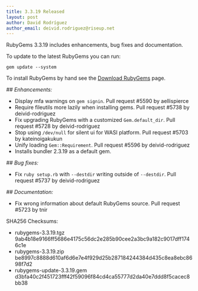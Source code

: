 ```yaml
---
title: 3.3.19 Released
layout: post
author: David Rodríguez
author_email: deivid.rodriguez@riseup.net
---
```


RubyGems 3.3.19 includes enhancements, bug fixes and documentation.

To update to the latest RubyGems you can run:

    gem update --system

To install RubyGems by hand see the [Download RubyGems][download] page.


_## Enhancements:_

* Display mfa warnings on `gem signin`. Pull request #5590 by aellispierce
* Require fileutils more lazily when installing gems. Pull request #5738
  by deivid-rodriguez
* Fix upgrading RubyGems with a customized `Gem.default_dir`. Pull request
  #5728 by deivid-rodriguez
* Stop using `/dev/null` for silent ui for WASI platform. Pull request
  #5703 by kateinoigakukun
* Unify loading `Gem::Requirement`. Pull request #5596 by deivid-rodriguez
* Installs bundler 2.3.19 as a default gem.

_## Bug fixes:_

* Fix `ruby setup.rb` with `--destdir` writing outside of `--destdir`.
  Pull request #5737 by deivid-rodriguez

_## Documentation:_

* Fix wrong information about default RubyGems source. Pull request #5723
  by tnir


SHA256 Checksums:

* rubygems-3.3.19.tgz  
  9ab4b18e9166ff5686e4175c56dc2e285b90cee2a3bc9a182c9017dff1746c1e
* rubygems-3.3.19.zip  
  be8997c8888d610af6d6e7e4f929d25b287184244384d435c8ea8ebc8698f7d2
* rubygems-update-3.3.19.gem  
  d3bfa40c2f451723fff42f59096f84cd4ca55777d2da40e7ddd8f5cacec8bb38


[download]: https://rubygems.org/pages/download

